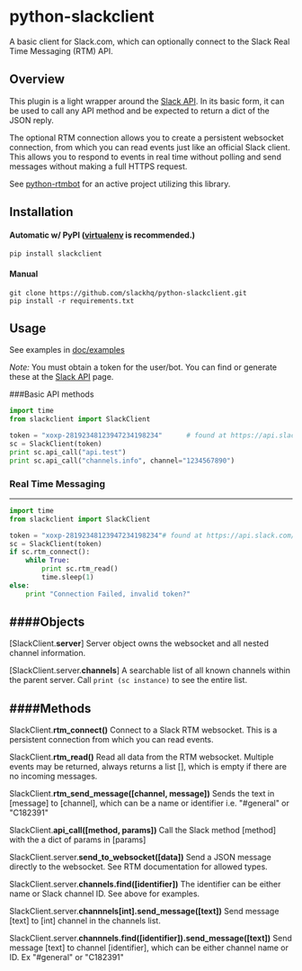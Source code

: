 python-slackclient
================
A basic client for Slack.com, which can optionally connect to the Slack Real Time Messaging (RTM) API.

Overview
---------
This plugin is a light wrapper around the [Slack API](https://api.slack.com/). In its basic form, it can be used to call any API method and be expected to return a dict of the JSON reply.

The optional RTM connection allows you to create a persistent websocket connection, from which you can read events just like an official Slack client. This allows you to respond to events in real time without polling and send messages without making a full HTTPS request.

See [python-rtmbot](https://github.com/slackhq/python-rtmbot/) for an active project utilizing this library.

Installation
----------

#### Automatic w/ PyPI ([virtualenv](http://virtualenv.readthedocs.org/en/latest/) is recommended.)

    pip install slackclient

#### Manual

    git clone https://github.com/slackhq/python-slackclient.git
    pip install -r requirements.txt

Usage
-----
See examples in [doc/examples](doc/examples/)

_Note:_ You must obtain a token for the user/bot. You can find or generate these at the [Slack API](https://api.slack.com/web) page.

###Basic API methods

```python
import time
from slackclient import SlackClient

token = "xoxp-28192348123947234198234"      # found at https://api.slack.com/#auth)
sc = SlackClient(token)
print sc.api_call("api.test")
print sc.api_call("channels.info", channel="1234567890")
```

### Real Time Messaging
---------
```python
import time
from slackclient import SlackClient

token = "xoxp-28192348123947234198234"# found at https://api.slack.com/#auth)
sc = SlackClient(token)
if sc.rtm_connect():
    while True:
        print sc.rtm_read()
        time.sleep(1)
else:
    print "Connection Failed, invalid token?"
```

####Objects
-----------

[SlackClient.**server**]
Server object owns the websocket and all nested channel information.

[SlackClient.server.**channels**]
A searchable list of all known channels within the parent server. Call `print (sc instance)` to see the entire list.

####Methods
-----------

SlackClient.**rtm_connect()**
Connect to a Slack RTM websocket. This is a persistent connection from which you can read events.

SlackClient.**rtm_read()**
Read all data from the RTM websocket. Multiple events may be returned, always returns a list [], which is empty if there are no incoming messages.

SlackClient.**rtm_send_message([channel, message])**
Sends the text in [message] to [channel], which can be a name or identifier i.e. "#general" or "C182391"

SlackClient.**api_call([method, params])**
Call the Slack method [method] with the a dict of params in [params]

SlackClient.server.**send_to_websocket([data])**
Send a JSON message directly to the websocket. See RTM documentation for allowed types.

SlackClient.server.**channels.find([identifier])**
The identifier can be either name or Slack channel ID. See above for examples.

SlackClient.server.**channnels[int].send_message([text])**
Send message [text] to [int] channel in the channels list.

SlackClient.server.**channnels.find([identifier]).send_message([text])**
Send message [text] to channel [identifier], which can be either channel name or ID. Ex "#general" or "C182391"
